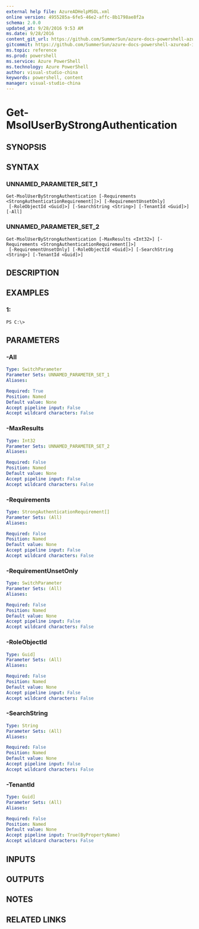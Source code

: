 ```yaml
---
external help file: AzureADHelpMSOL.xml
online version: 4955285a-6fe5-46e2-affc-8b1798ae8f2a
schema: 2.0.0
updated_at: 9/28/2016 9:53 AM
ms.date: 9/28/2016
content_git_url: https://github.com/SummerSun/azure-docs-powershell-azuread-int/blob/master/.\Azure AD Cmdlets\AzureAD\v1.0\Get-MsolUserByStrongAuthentication.md
gitcommit: https://github.com/SummerSun/azure-docs-powershell-azuread-int/blob/aa68880375be962d5646d6d763347021b391b5c6/.\Azure AD Cmdlets\AzureAD\v1.0\Get-MsolUserByStrongAuthentication.md
ms.topic: reference
ms.prod: powershell
ms.service: Azure PowerShell
ms.technology: Azure PowerShell
author: visual-studio-china
keywords: powershell, content
manager: visual-studio-china
---
```


# Get-MsolUserByStrongAuthentication

## SYNOPSIS

## SYNTAX

### UNNAMED_PARAMETER_SET_1
```
Get-MsolUserByStrongAuthentication [-Requirements <StrongAuthenticationRequirement[]>] [-RequirementUnsetOnly]
 [-RoleObjectId <Guid]>] [-SearchString <String>] [-TenantId <Guid]>] [-All]
```

### UNNAMED_PARAMETER_SET_2
```
Get-MsolUserByStrongAuthentication [-MaxResults <Int32>] [-Requirements <StrongAuthenticationRequirement[]>]
 [-RequirementUnsetOnly] [-RoleObjectId <Guid]>] [-SearchString <String>] [-TenantId <Guid]>]
```

## DESCRIPTION

## EXAMPLES

### 1:
```
PS C:\>
```

## PARAMETERS

### -All
```yaml
Type: SwitchParameter
Parameter Sets: UNNAMED_PARAMETER_SET_1
Aliases: 

Required: True
Position: Named
Default value: None
Accept pipeline input: False
Accept wildcard characters: False
```

### -MaxResults
```yaml
Type: Int32
Parameter Sets: UNNAMED_PARAMETER_SET_2
Aliases: 

Required: False
Position: Named
Default value: None
Accept pipeline input: False
Accept wildcard characters: False
```

### -Requirements
```yaml
Type: StrongAuthenticationRequirement[]
Parameter Sets: (All)
Aliases: 

Required: False
Position: Named
Default value: None
Accept pipeline input: False
Accept wildcard characters: False
```

### -RequirementUnsetOnly
```yaml
Type: SwitchParameter
Parameter Sets: (All)
Aliases: 

Required: False
Position: Named
Default value: None
Accept pipeline input: False
Accept wildcard characters: False
```

### -RoleObjectId
```yaml
Type: Guid]
Parameter Sets: (All)
Aliases: 

Required: False
Position: Named
Default value: None
Accept pipeline input: False
Accept wildcard characters: False
```

### -SearchString
```yaml
Type: String
Parameter Sets: (All)
Aliases: 

Required: False
Position: Named
Default value: None
Accept pipeline input: False
Accept wildcard characters: False
```

### -TenantId
```yaml
Type: Guid]
Parameter Sets: (All)
Aliases: 

Required: False
Position: Named
Default value: None
Accept pipeline input: True(ByPropertyName)
Accept wildcard characters: False
```

## INPUTS

## OUTPUTS

## NOTES

## RELATED LINKS


